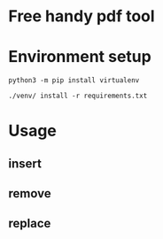 # Free handy pdf tool

# Environment setup

```
python3 -m pip install virtualenv

./venv/ install -r requirements.txt
```

# Usage

## insert

## remove

## replace